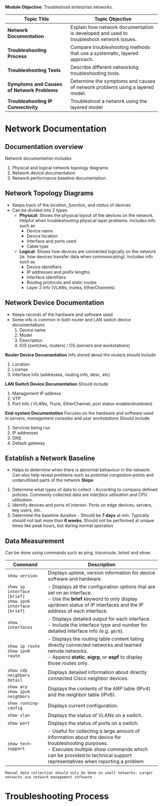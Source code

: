 **Module Objective**: Troubleshoot enterprise networks.

|**Topic Title**|**Topic Objective**|
|---|---|
|**Network Documentation**|Explain how network documentation is developed and used to troubleshoot network issues.|
|**Troubleshooting Process**|Compare troubleshooting methods that use a systematic, layered approach.|
|**Troubleshooting Tools**|Describe different networking troubleshooting tools.|
|**Symptoms and Causes of Network Problems**|Determine the symptoms and causes of network problems using a layered model.|
|**Troubleshooting IP Connectivity**|Troubleshoot a network using the layered model|
# Network Documentation
## Documentation overview
Network documentation includes 
1. Physical and logical network topology diagrams
2. Network device documentation
3. Network performance baseline documentation

## Network Topology Diagrams
- Keeps track of the *location*, *function*, and *status* of devices
- Can be divided into 2 types
	- **Physical**: Shows the physical layout of the devices on the network. Helpful when troubleshooting physical layer problems. Includes info such as 
		- Device name
		- Device location
		- Interface and ports used
		- Cable type
	- **Logical**: Shows how devices are connected logically on the network (ie. how devices transfer data when communicating). Includes info such as
		- Device identifiers
		- IP addresses and prefix lengths
		- Interface identifiers
		- Routing protocols and static routes
		- Layer 2 info (VLANs, trunks, EtherChannels)

## Network Device Documentation
- Keeps records of the hardware and software used
- Some info is common in both router and LAN switch device documentations
	1. Device name
	2. Model
	3. Description
	4. IOS (switches, routers) / OS (servers and workstations)

**Router Device Documentation**
Info stored about the routers should include
1. Location
2. License
3. Interface info (addresses, routing info, desc, etc)

**LAN Switch Device Documentation**
Should include
1. Management IP address
2. VTP
3. Port info ( VLANs, Trunk, EtherChannel, port status-enable/shutdown)

**End-system Documentation**
Focuses on the hardware and software used in *servers*, *management consoles* and *user workstations*
Should include
1. Services being run
2. IP addresses
3. DNS
4. Default gateway

## Establish a Network Baseline
- Helps to determine when there is abnormal behaviour in the network. Can also help reveal problems such as potential congestion points and underutilised parts of the network
**Steps**
1. Determine what types of data to collect - According to company defined policies. Commonly collected data are *interface utilisation* and *CPU utilisation*.
2. Identify devices and ports of interest- Ports on edge devices, servers, key users, etc.
3. Determine the baseline duration - Should be **7 days** at min. Typically should not last more than **6 weeks**. Should not be performed at unique times like peak hours, but during normal operation

## Data Measurement
Can be done using commands such as *ping*, *traceroute*, *telnet* and *show*.

| **Command**                                                     | **Description**                                                                                                                                                                                                               |
| --------------------------------------------------------------- | ----------------------------------------------------------------------------------------------------------------------------------------------------------------------------------------------------------------------------- |
| `show version`                                                  | Displays uptime, version information for device software and hardware.                                                                                                                                                        |
| `show ip interface [brief]`   <br>`show ipv6 interface [brief]` | - Displays all the configuration options that are set on an interface.<br>- Use the **brief** keyword to only display up/down status of IP interfaces and the IP address of each interface.                                   |
| `show interfaces`                                               | - Displays detailed output for each interface.<br>- Include the interface type and number for detailed interface info (e.g. `g0/0`).                                                                                          |
| `show ip route`<br>`show ipv6 route`                            | - Displays the routing table content listing directly connected networks and learned remote networks.<br>- Append **static**, **eigrp**, or **ospf** to display those routes only.                                            |
| `show cdp neighbors detail`                                     | Displays detailed information about directly connected Cisco neighbor devices.                                                                                                                                                |
| `show arp`<br>`show ipv6 neighbors`                             | Displays the contents of the ARP table (IPv4) and the neighbor table (IPv6).                                                                                                                                                  |
| `show running-config`                                           | Displays current configuration.                                                                                                                                                                                               |
| `show vlan`                                                     | Displays the status of VLANs on a switch.                                                                                                                                                                                     |
| `show port`                                                     | Displays the status of ports on a switch.                                                                                                                                                                                     |
| `show tech-support`                                             | - Useful for collecting a large amount of information about the device for troubleshooting purposes.<br>- Executes multiple show commands which can be provided to technical support representatives when reporting a problem |
`Manual data collection should only be done on small networks. Larger networks use network management software`


# Troubleshooting Process
